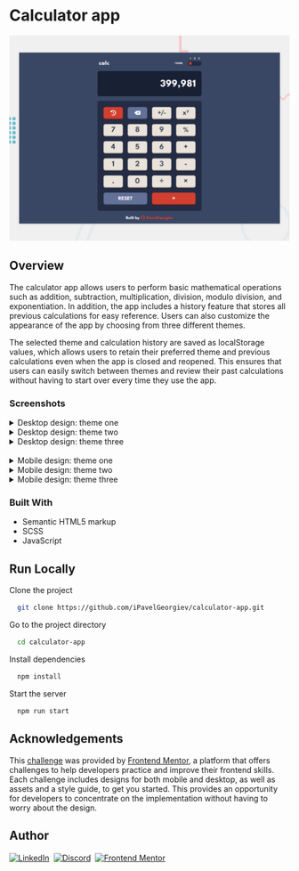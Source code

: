 # Calculator app

![Mockup of desktop hard mode view](design/desktop-preview.png)

## Overview

The calculator app allows users to perform basic mathematical operations such as addition, subtraction, multiplication, division, modulo division, and exponentiation. In addition, the app includes a history feature that stores all previous calculations for easy reference. Users can also customize the appearance of the app by choosing from three different themes.

The selected theme and calculation history are saved as localStorage values, which allows users to retain their preferred theme and previous calculations even when the app is closed and reopened. This ensures that users can easily switch between themes and review their past calculations without having to start over every time they use the app.

### Screenshots

<details>
  <summary>Desktop design: theme one</summary>

  ![Screenshot of desktop calculator view (theme one)](design/desktop-design-calculator-1.png)
  ![Screenshot of desktop history view (theme one)](design/desktop-design-history-1.png)
</details>

<details>
  <summary>Desktop design: theme two</summary>

  ![Screenshot of desktop calculator view (theme two)](design/desktop-design-calculator-2.png)
  ![Screenshot of desktop history view (theme two)](design/desktop-design-history-2.png)
</details>

<details>
  <summary>Desktop design: theme three</summary>

  ![Screenshot of desktop calculator view (theme three)](design/desktop-design-calculator-3.png)
  ![Screenshot of desktop history view (theme three)](design/desktop-design-history-3.png)
</details>
&nbsp;
<details>
  <summary>Mobile design: theme one</summary>

  ![Screenshot of mobile calculator view (theme one)](design/mobile-design-calculator-1.png)
  ![Screenshot of mobile history view (theme one)](design/mobile-design-history-1.png)
</details>

<details>
  <summary>Mobile design: theme two</summary>

  ![Screenshot of mobile calculator view (theme two)](design/mobile-design-calculator-2.png)
  ![Screenshot of mobile history view (theme two)](design/mobile-design-history-2.png)
</details>

<details>
  <summary>Mobile design: theme three</summary>

  ![Screenshot of mobile calculator view (theme three)](design/mobile-design-calculator-3.png)
  ![Screenshot of mobile history view (theme three)](design/mobile-design-history-3.png)
</details>

### Built With

- Semantic HTML5 markup
- SCSS
- JavaScript

## Run Locally

Clone the project

```bash
  git clone https://github.com/iPavelGeorgiev/calculator-app.git
```

Go to the project directory

```bash
  cd calculator-app
```

Install dependencies

```bash
  npm install
```

Start the server

```bash
  npm run start
```

## Acknowledgements

This [challenge](https://www.frontendmentor.io/challenges/calculator-app-9lteq5N29) was provided by [Frontend Mentor](https://www.frontendmentor.io), a platform that offers challenges to help developers practice and improve their frontend skills. Each challenge includes designs for both mobile and desktop, as well as assets and a style guide, to get you started. This provides an opportunity for developers to concentrate on the implementation without having to worry about the design.

## Author

<p><a href="https://www.linkedin.com/in/ipavelgeorgiev/"><img align="center" src="https://i.ibb.co/6Jw1g19/linkedin-icon.png" alt="LinkedIn" height="auto" width="30"/></a>&nbsp;
<a href="https://discord.com/users/621026020895621123"><img align="center" src="https://i.ibb.co/80bsWC9/discord-icon.png" alt="Discord" height="auto" width="30"/></a>&nbsp;
<a href="https://www.frontendmentor.io/profile/iPavelGeorgiev"><img align="center" src="https://i.ibb.co/jZK7zYH/frontend-mentor-icon.png" alt="Frontend Mentor" height="auto" width="30"/></a></p>
